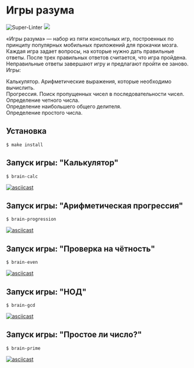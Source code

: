 # Игры разума
![Super-Linter](https://github.com/Shuhratt/frontend-project-lvl1/workflows/Super-Linter/badge.svg)
<a href="https://codeclimate.com/github/Shuhratt/frontend-project-lvl1/maintainability"><img src="https://api.codeclimate.com/v1/badges/8830e15dabf740b7365b/maintainability" /></a>

«Игры разума» — набор из пяти консольных игр, построенных по принципу популярных мобильных приложений для прокачки мозга. Каждая игра задает вопросы, на которые нужно дать правильные ответы. После трех правильных ответов считается, что игра пройдена. Неправильные ответы завершают игру и предлагают пройти ее заново. Игры:

Калькулятор. Арифметические выражения, которые необходимо вычислить.</br>
Прогрессия. Поиск пропущенных чисел в последовательности чисел.</br>
Определение четного числа.</br>
Определение наибольшего общего делителя.</br>
Определение простого числа.</br>

## Установка
```
$ make install
```
## Запуск игры: "Калькулятор"
```
$ brain-calc
```
[![asciicast](https://asciinema.org/a/369829.svg)](https://asciinema.org/a/369829)

## Запуск игры: "Арифметическая прогрессия"
```
$ brain-progression
```
[![asciicast](https://asciinema.org/a/371150.svg)](https://asciinema.org/a/371150)

## Запуск игры: "Проверка на чётность"
```
$ brain-even
```
[![asciicast](https://asciinema.org/a/369636.svg)](https://asciinema.org/a/369636)

## Запуск игры: "НОД"
```
$ brain-gcd
```
[![asciicast](https://asciinema.org/a/370385.svg)](https://asciinema.org/a/370385)


## Запуск игры: "Простое ли число?"
```
$ brain-prime
```
[![asciicast](https://asciinema.org/a/371158.svg)](https://asciinema.org/a/371158)

